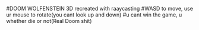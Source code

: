 #DOOM WOLFENSTEIN 3D recreated with raaycasting
#WASD to move, use ur mouse to rotate(you cant look up and down)
#u cant win the game, u whether die or not(Real Doom shit)